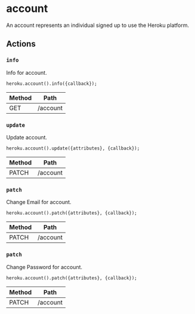 # account

An account represents an individual signed up to use the Heroku platform.

## Actions

### `info`

Info for account.

`heroku.account().info({callback});`

Method | Path
--- | ---
GET | /account

### `update`

Update account.

`heroku.account().update({attributes}, {callback});`

Method | Path
--- | ---
PATCH | /account

### `patch`

Change Email for account.

`heroku.account().patch({attributes}, {callback});`

Method | Path
--- | ---
PATCH | /account

### `patch`

Change Password for account.

`heroku.account().patch({attributes}, {callback});`

Method | Path
--- | ---
PATCH | /account

